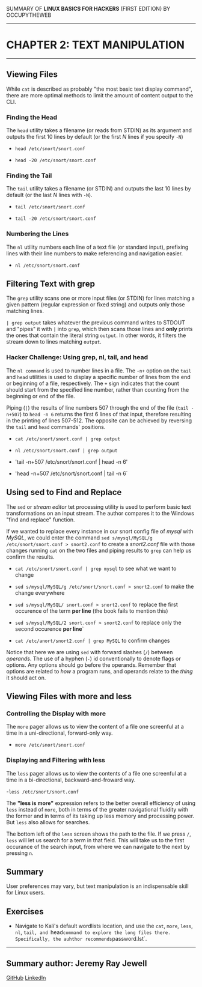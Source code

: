 SUMMARY OF 
**LINUX BASICS FOR HACKERS** 
(FIRST EDITION) BY OCCUPYTHEWEB

---

# CHAPTER 2: TEXT MANIPULATION

---

## Viewing Files

While `cat` is described as probably "the most basic text display command", there are more optimal methods to limit the amount of content output to the CLI.

### Finding the Head 

The `head` utility takes a filename (or reads from STDIN) as its argument and outputs the first 10 lines by default (or the first *N* lines if you specify `-N`)

- `head /etc/snort/snort.conf`

- `head -20 /etc/snort/snort.conf`

### Finding the Tail

The `tail` utility takes a filename (or STDIN) and outputs the last 10 lines by default (or the last *N* lines with `-N`).

- `tail /etc/snort/snort.conf`

- `tail -20 /etc/snort/snort.conf`

### Numbering the Lines

The `nl` utility numbers each line of a text file (or standard input), prefixing lines with their line numbers to make referencing and navigation easier.

- `nl /etc/snort/snort.conf`

## Filtering Text with grep

The `grep` utility scans one or more input files (or STDIN) for lines matching a given pattern (regular expression or fixed string) and outputs only those matching lines.

`| grep output` takes whatever the previous command writes to STDOUT and "pipes" it with `|` into `grep`, which then scans those lines and **only** prints the ones that contain the literal string `output`. In other words, it filters the stream down to lines matching `output`.

### Hacker Challenge: Using grep, nl, tail, and head

The `nl command` is used to number lines in a file. The `-n+` option on the `tail` and `head` utilities is used to display a specific number of lines from the end or beginning of a file, respectively. The `+` sign indicates that the count should start from the specified line number, rather than counting from the beginning or end of the file.

Piping (`|`) the results of line numbers 507 through the end of the file (`tail -n+507`) to `head -n 6` returns the first 6 lines of that input, therefore resulting in the printing of lines 507-512. The opposite can be achieved by reversing the `tail` and `head` commands' positions.

- `cat /etc/snort/snort.conf | grep output`

- `nl /etc/snort/snort.conf | grep output`

- 'tail -n+507 /etc/snort/snort.conf | head -n 6'

- 'head -n+507 /etc/snort/snort.conf | tail -n 6`


## Using sed to Find and Replace

The `sed` or *stream editor* tet processing utility is used to perform basic text transformations on an input stream. The author compares it to the Windows "find and replace" function.

If we wanted to replace every instance in our snort config file of *mysql* with *MySQL*, we could enter the command `sed s/mysql/MySQL/g /etc/snort/snort.conf > snort2.conf` to create a *snort2.conf* file with those changes running `cat` on the two files and piping results to `grep` can help us confirm the results.

- `cat /etc/snort/snort.conf | grep mysql` to see what we want to change

- `sed s/mysql/MySQL/g /etc/snort/snort.conf > snort2.conf` to make the change everywhere

- `sed s/mysql/MySQL/ snort.conf > snort2.conf` to replace the first occurence of the term **per line** (the book fails to mention this)

- `sed s/mysql/MySQL/2 snort.conf > snort2.conf` to replace only the second occurence **per line**`

- `cat /etc/anort/snort2.conf | grep MySQL` to confirm changes


Notice that here we are using `sed` with forward slashes (`/`) between *operands*. The use of a hyphen (`-`) id conventionally to denote flags or options. Any options should go before the operands. Remember that options are related to *how* a program runs, and operands relate to the *thing* it should act on.

## Viewing Files with more and less
	
### Controlling the Display with more

The `more` pager allows us to view the content of a file one screenful at a time in a uni-directional, forward-only way.

- `more /etc/snort/snort.conf`

### Displaying and Filtering with less

The `less` pager allows us to view the contents of a file one screenful at a time in a bi-directional, backward-and-froward way.

-`less /etc/snort/snort.conf`

The **"less is more"** expression refers to the better overall efficiency of using `less` instead of `more`, both in terms of the greater navigational fluidity with the former and in terms of its taking up less memory and processing power. But `less` also allows for searches.

The bottom left of the `less` screen shows the path to the file. If we press `/`, `less` will let us search for a term in that field. This will take us to the first occurance of the search input, from where we can navigate to the next by pressing `n`.

## Summary

User preferences may vary, but text manipulation is an indispensable skill for Linux users.

## Exercises

- Navigate to Kali's default wordlists location, and use the `cat`, `more`, `less`, `nl`, `tail, and `head` command to explore the long files there. Specifically, the auhthor recommends `password.lst`.

---

## Summary author: **Jeremy Ray Jewell**
[GitHub](https://github.com/jeremyrayjewell)
[LinkedIn](https://www.linkedin.com/in/jeremyrayjewell)
